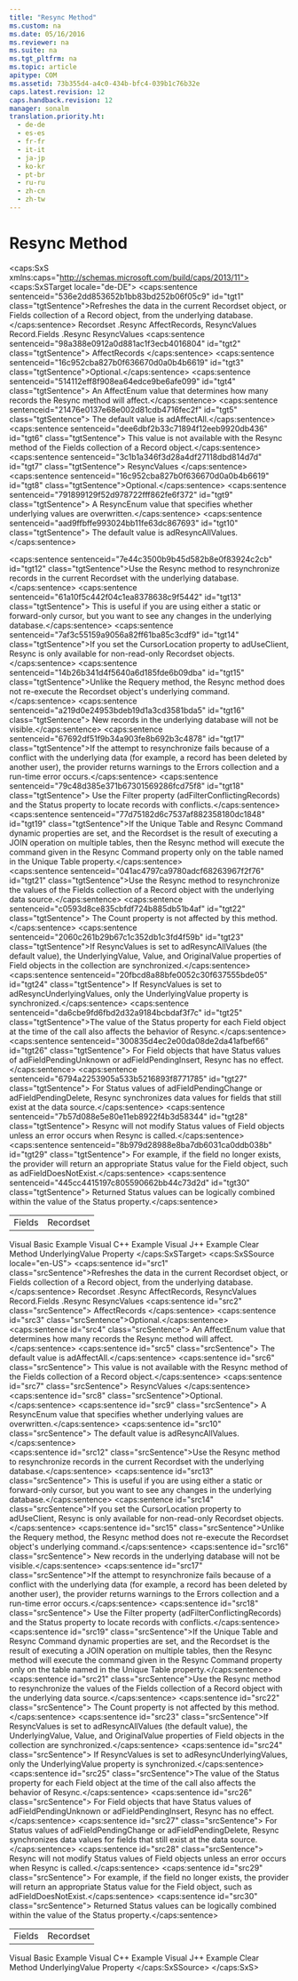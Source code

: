 ```yaml
---
title: "Resync Method"
ms.custom: na
ms.date: 05/16/2016
ms.reviewer: na
ms.suite: na
ms.tgt_pltfrm: na
ms.topic: article
apitype: COM
ms.assetid: 73b355d4-a4c0-434b-bfc4-039b1c76b32e
caps.latest.revision: 12
caps.handback.revision: 12
manager: sonalm
translation.priority.ht: 
  - de-de
  - es-es
  - fr-fr
  - it-it
  - ja-jp
  - ko-kr
  - pt-br
  - ru-ru
  - zh-cn
  - zh-tw
---
```

# Resync Method
<?xml version="1.0" encoding="utf-8"?>
<caps:SxS xmlns:caps="http://schemas.microsoft.com/build/caps/2013/11">
  <caps:SxSTarget locale="de-DE">
    <developerReferenceWithSyntaxDocument xsi:schemaLocation="http://ddue.schemas.microsoft.com/authoring/2003/5 http://dduestorage.blob.core.windows.net/ddueschema/developer.xsd" xmlns="http://ddue.schemas.microsoft.com/authoring/2003/5" xmlns:xlink="http://www.w3.org/1999/xlink" xmlns:xsi="http://www.w3.org/2001/XMLSchema-instance">
      <introduction>
        <para>
          <caps:sentence sentenceid="536e2dd853652b1bb83bd252b06f05c9" id="tgt1" class="tgtSentence">Refreshes the data in the current <legacyLink xlink:href="ede1415f-c3df-4cc5-a05b-2576b2b84b60">Recordset</legacyLink> object, or <legacyLink xlink:href="7c371474-b88f-4730-afa5-44163a0488d5">Fields</legacyLink> collection of a <legacyLink xlink:href="db83ed2c-a8e3-460c-8682-64667e4d5d01">Record</legacyLink> object, from the underlying database.</caps:sentence>
        </para>
      </introduction>
      <syntaxSection>
        <legacySyntax>
          <parameterReference>Recordset</parameterReference>
          <legacyBold>.Resync</legacyBold>
          <parameterReference>AffectRecords, ResyncValues</parameterReference>
          <parameterReference>Record.Fields</parameterReference>
          <legacyBold>.Resync</legacyBold>
          <parameterReference>ResyncValues</parameterReference>
        </legacySyntax>
      </syntaxSection>
      <parameters>
        <content>
          <definitionTable>
            <definedTerm>
              <caps:sentence sentenceid="98a388e0912a0d881ac1f3ecb4016804" id="tgt2" class="tgtSentence"> <legacyItalic>AffectRecords</legacyItalic> </caps:sentence>
            </definedTerm>
            <definition>
              <para>
                <caps:sentence sentenceid="16c952cba827b0f636670d0a0b4b6619" id="tgt3" class="tgtSentence">Optional.</caps:sentence>
                <caps:sentence sentenceid="514112eff8f908ea64edce9be6afe099" id="tgt4" class="tgtSentence"> An <legacyLink xlink:href="1ab921a0-6c57-43b4-9291-701b2599f3e8">AffectEnum</legacyLink> value that determines how many records the <legacyBold>Resync</legacyBold> method will affect.</caps:sentence>
                <caps:sentence sentenceid="21476e0137e68e002d81cdb4716fec2f" id="tgt5" class="tgtSentence"> The default value is <legacyBold>adAffectAll</legacyBold>.</caps:sentence>
                <caps:sentence sentenceid="dee6dbf2b33c71894f12eeb9920db436" id="tgt6" class="tgtSentence"> This value is not available with the <legacyBold>Resync</legacyBold> method of the <legacyBold>Fields</legacyBold> collection of a <legacyBold>Record</legacyBold> object.</caps:sentence>
              </para>
            </definition>
            <definedTerm>
              <caps:sentence sentenceid="3c1b1a346f3d28a4df27118dbd814d7d" id="tgt7" class="tgtSentence"> <legacyItalic>ResyncValues</legacyItalic> </caps:sentence>
            </definedTerm>
            <definition>
              <para>
                <caps:sentence sentenceid="16c952cba827b0f636670d0a0b4b6619" id="tgt8" class="tgtSentence">Optional.</caps:sentence>
                <caps:sentence sentenceid="791899129f52d978722fff862fe6f372" id="tgt9" class="tgtSentence"> A <legacyLink xlink:href="d3df2c90-e570-4c40-a79a-25b3448a009c">ResyncEnum</legacyLink> value that specifies whether underlying values are overwritten.</caps:sentence>
                <caps:sentence sentenceid="aad9ffbffe993024bb11fe63dc867693" id="tgt10" class="tgtSentence"> The default value is <legacyBold>adResyncAllValues</legacyBold>.</caps:sentence>
              </para>
            </definition>
          </definitionTable>
        </content>
      </parameters>
      <languageReferenceRemarks>
        <content></content>
        <sections>
          <section>
            <title>
              <caps:sentence sentenceid="c1e71ce69bff36c1582c5f180ea9a4ff" id="tgt11" class="tgtSentence">Recordset</caps:sentence>
            </title>
            <content>
              <para>
                <caps:sentence sentenceid="7e44c3500b9b45d582b8e0f83924c2cb" id="tgt12" class="tgtSentence">Use the <legacyBold>Resync</legacyBold> method to resynchronize records in the current <legacyBold>Recordset</legacyBold> with the underlying database.</caps:sentence>
                <caps:sentence sentenceid="61a10f5c442f04c1ea8378638c9f5442" id="tgt13" class="tgtSentence"> This is useful if you are using either a static or forward-only cursor, but you want to see any changes in the underlying database.</caps:sentence>
              </para>
              <para>
                <caps:sentence sentenceid="7af3c55159a9056a82ff61ba85c3cdf9" id="tgt14" class="tgtSentence">If you set the <legacyLink xlink:href="39c8d86e-7ee9-4182-be5e-aad5ce952f84">CursorLocation</legacyLink> property to <legacyBold>adUseClient</legacyBold>, <legacyBold>Resync</legacyBold> is only available for non-read-only <legacyBold>Recordset</legacyBold> objects.</caps:sentence>
              </para>
              <para>
                <caps:sentence sentenceid="14b26b341d4f5640a6d185fde6b09dba" id="tgt15" class="tgtSentence">Unlike the <legacyLink xlink:href="d81ab76f-1aa8-4ccf-92ec-b65254dc3ea1">Requery</legacyLink> method, the <legacyBold>Resync</legacyBold> method does not re-execute the <legacyBold>Recordset</legacyBold> object's underlying command.</caps:sentence>
                <caps:sentence sentenceid="a219d0e24953bdeb19d1a3cd3581bda5" id="tgt16" class="tgtSentence"> New records in the underlying database will not be visible.</caps:sentence>
              </para>
              <para>
                <caps:sentence sentenceid="67692df51f9b34a903fe8b692b3c4878" id="tgt17" class="tgtSentence">If the attempt to resynchronize fails because of a conflict with the underlying data (for example, a record has been deleted by another user), the provider returns warnings to the <legacyLink xlink:href="290819e1-7b39-4e1e-a93b-801257138b00">Errors</legacyLink> collection and a run-time error occurs.</caps:sentence>
                <caps:sentence sentenceid="79c48d385e371b67301569286fcd75f8" id="tgt18" class="tgtSentence"> Use the <legacyLink xlink:href="80263a7a-5d21-45d1-84fc-34b7a9be4c22">Filter</legacyLink> property (<legacyBold>adFilterConflictingRecords</legacyBold>) and the <legacyLink xlink:href="41d70d89-880f-4850-9d17-19d9790cc8eb">Status</legacyLink> property to locate records with conflicts.</caps:sentence>
              </para>
              <para>
                <caps:sentence sentenceid="77d75182d6c7537af882358180dc1848" id="tgt19" class="tgtSentence">If the <legacyLink xlink:href="d0e775d8-e353-46a1-ad10-ed4cc240dfaa">Unique Table</legacyLink> and <legacyLink xlink:href="4e2bb601-0fe8-4d61-b00e-38341d85a6bb">Resync Command</legacyLink> dynamic properties are set, and the <legacyBold>Recordset</legacyBold> is the result of executing a JOIN operation on multiple tables, then the <legacyBold>Resync</legacyBold> method will execute the command given in the <legacyBold>Resync Command</legacyBold> property only on the table named in the <legacyBold>Unique Table</legacyBold> property.</caps:sentence>
              </para>
            </content>
          </section>
          <section>
            <title>
              <caps:sentence sentenceid="d05b6ed7d2345020440df396d6da7f73" id="tgt20" class="tgtSentence">Fields</caps:sentence>
            </title>
            <content>
              <para>
                <caps:sentence sentenceid="041ac4797ca9780adcf68263967f2f76" id="tgt21" class="tgtSentence">Use the <legacyBold>Resync</legacyBold> method to resynchronize the values of the <legacyBold>Fields</legacyBold> collection of a <legacyBold>Record</legacyBold> object with the underlying data source.</caps:sentence>
                <caps:sentence sentenceid="c0593d8ce835cbfdf724b885db51b4af" id="tgt22" class="tgtSentence"> The <legacyLink xlink:href="da9ccd1f-d402-41a2-940c-45556fc5340d">Count</legacyLink> property is not affected by this method.</caps:sentence>
              </para>
              <para>
                <caps:sentence sentenceid="2060c261b29b67c1c352db1c3fd4f59b" id="tgt23" class="tgtSentence">If <legacyItalic>ResyncValues</legacyItalic> is set to <legacyBold>adResyncAllValues</legacyBold> (the default value), the <legacyLink xlink:href="00a0c8b8-8b63-433f-95b8-020ab05874a0">UnderlyingValue</legacyLink>, <legacyLink xlink:href="48919c74-86d4-462e-99b9-8854ceb8d683">Value</legacyLink>, and <legacyLink xlink:href="6e33c6ec-14d9-4b1d-ba9b-cb99862e7bac">OriginalValue</legacyLink> properties of <legacyLink xlink:href="b10a72fc-3c4b-4186-a70b-993dc9f7a092">Field</legacyLink> objects in the collection are synchronized.</caps:sentence>
                <caps:sentence sentenceid="20fbcd8a88bfe0052c30f637555bde05" id="tgt24" class="tgtSentence"> If <legacyItalic>ResyncValues</legacyItalic> is set to <legacyBold>adResyncUnderlyingValues</legacyBold>, only the <legacyBold>UnderlyingValue</legacyBold> property is synchronized.</caps:sentence>
              </para>
              <para>
                <caps:sentence sentenceid="da6cbe9fd6fbd2d32a9184bcbdaf3f7c" id="tgt25" class="tgtSentence">The value of the <legacyBold>Status</legacyBold> property for each <legacyBold>Field</legacyBold> object at the time of the call also affects the behavior of <legacyBold>Resync</legacyBold>.</caps:sentence>
                <caps:sentence sentenceid="300835d4ec2e00da08de2da41afbef66" id="tgt26" class="tgtSentence"> For <legacyBold>Field</legacyBold> objects that have <legacyBold>Status</legacyBold> values of <legacyBold>adFieldPendingUnknown</legacyBold> or <legacyBold>adFieldPendingInsert</legacyBold>, <legacyBold>Resync</legacyBold> has no effect.</caps:sentence>
                <caps:sentence sentenceid="6794a2253905a533b5216893f8771785" id="tgt27" class="tgtSentence"> For <legacyBold>Status</legacyBold> values of <legacyBold>adFieldPendingChange</legacyBold> or <legacyBold>adFieldPendingDelete</legacyBold>, <legacyBold>Resync</legacyBold> synchronizes data values for fields that still exist at the data source.</caps:sentence>
              </para>
              <para>
                <caps:sentence sentenceid="7b57d088e5e80e11eb8922f4b3d58344" id="tgt28" class="tgtSentence">
                  <legacyBold>Resync</legacyBold> will not modify <legacyBold>Status</legacyBold> values of <legacyBold>Field</legacyBold> objects unless an error occurs when <legacyBold>Resync</legacyBold> is called.</caps:sentence>
                <caps:sentence sentenceid="8b979d28988e8ba7db6031ca0ddb038b" id="tgt29" class="tgtSentence"> For example, if the field no longer exists, the provider will return an appropriate <legacyBold>Status</legacyBold> value for the <legacyBold>Field</legacyBold> object, such as <legacyBold>adFieldDoesNotExist</legacyBold>.</caps:sentence>
                <caps:sentence sentenceid="445cc4415197c805590662bb44c73d2d" id="tgt30" class="tgtSentence"> Returned <legacyBold>Status</legacyBold> values can be logically combined within the value of the <legacyBold>Status</legacyBold> property.</caps:sentence>
              </para>
            </content>
          </section>
        </sections>
      </languageReferenceRemarks>
      <section>
        <title>
          <caps:sentence sentenceid="2f342d3be839cc5b67ae0de7d404b8e6" id="tgt31" class="tgtSentence">Applies To</caps:sentence>
        </title>
        <content>
          <table>
            <tbody>
              <tr>
                <TD>
                  <para>
                    <link xlink:href="7c371474-b88f-4730-afa5-44163a0488d5">Fields</link>
                  </para>
                </TD>
                <TD>
                  <para>
                    <link xlink:href="ede1415f-c3df-4cc5-a05b-2576b2b84b60">Recordset</link>
                  </para>
                </TD>
              </tr>
            </tbody>
          </table>
        </content>
      </section>
      <relatedTopics>
        <link xlink:href="ab95315c-fe15-458c-9e0c-937ae5596592">Visual Basic Example</link>
        <link xlink:href="d34dfd26-9ca7-4c9c-a918-396f05fecca9">Visual C++ Example</link>
        <link xlink:href="0ef0ed20-83ac-4047-9294-506fd82f7201">Visual J++ Example</link>
        <link xlink:href="0a61ba7a-20b8-426a-91a0-9040e7c5a98a">Clear Method</link>
        <link xlink:href="00a0c8b8-8b63-433f-95b8-020ab05874a0">UnderlyingValue Property</link>
      </relatedTopics>
    </developerReferenceWithSyntaxDocument>
  </caps:SxSTarget>
  <caps:SxSSource locale="en-US">
    <developerReferenceWithSyntaxDocument xsi:schemaLocation="http://ddue.schemas.microsoft.com/authoring/2003/5 http://dduestorage.blob.core.windows.net/ddueschema/developer.xsd" xmlns="http://ddue.schemas.microsoft.com/authoring/2003/5" xmlns:xlink="http://www.w3.org/1999/xlink" xmlns:xsi="http://www.w3.org/2001/XMLSchema-instance">
      <introduction>
        <para>
          <caps:sentence id="src1" class="srcSentence">Refreshes the data in the current <legacyLink xlink:href="ede1415f-c3df-4cc5-a05b-2576b2b84b60">Recordset</legacyLink> object, or <legacyLink xlink:href="7c371474-b88f-4730-afa5-44163a0488d5">Fields</legacyLink> collection of a <legacyLink xlink:href="db83ed2c-a8e3-460c-8682-64667e4d5d01">Record</legacyLink> object, from the underlying database.</caps:sentence>
        </para>
      </introduction>
      <syntaxSection>
        <legacySyntax>
          <parameterReference>Recordset</parameterReference>
          <legacyBold>.Resync</legacyBold>
          <parameterReference>AffectRecords, ResyncValues</parameterReference>
          <parameterReference>Record.Fields</parameterReference>
          <legacyBold>.Resync</legacyBold>
          <parameterReference>ResyncValues</parameterReference>
        </legacySyntax>
      </syntaxSection>
      <parameters>
        <content>
          <definitionTable>
            <definedTerm>
              <caps:sentence id="src2" class="srcSentence"> <legacyItalic>AffectRecords</legacyItalic> </caps:sentence>
            </definedTerm>
            <definition>
              <para>
                <caps:sentence id="src3" class="srcSentence">Optional.</caps:sentence>
                <caps:sentence id="src4" class="srcSentence"> An <legacyLink xlink:href="1ab921a0-6c57-43b4-9291-701b2599f3e8">AffectEnum</legacyLink> value that determines how many records the <legacyBold>Resync</legacyBold> method will affect.</caps:sentence>
                <caps:sentence id="src5" class="srcSentence"> The default value is <legacyBold>adAffectAll</legacyBold>.</caps:sentence>
                <caps:sentence id="src6" class="srcSentence"> This value is not available with the <legacyBold>Resync</legacyBold> method of the <legacyBold>Fields</legacyBold> collection of a <legacyBold>Record</legacyBold> object.</caps:sentence>
              </para>
            </definition>
            <definedTerm>
              <caps:sentence id="src7" class="srcSentence"> <legacyItalic>ResyncValues</legacyItalic> </caps:sentence>
            </definedTerm>
            <definition>
              <para>
                <caps:sentence id="src8" class="srcSentence">Optional.</caps:sentence>
                <caps:sentence id="src9" class="srcSentence"> A <legacyLink xlink:href="d3df2c90-e570-4c40-a79a-25b3448a009c">ResyncEnum</legacyLink> value that specifies whether underlying values are overwritten.</caps:sentence>
                <caps:sentence id="src10" class="srcSentence"> The default value is <legacyBold>adResyncAllValues</legacyBold>.</caps:sentence>
              </para>
            </definition>
          </definitionTable>
        </content>
      </parameters>
      <languageReferenceRemarks>
        <content></content>
        <sections>
          <section>
            <title>
              <caps:sentence id="src11" class="srcSentence">Recordset</caps:sentence>
            </title>
            <content>
              <para>
                <caps:sentence id="src12" class="srcSentence">Use the <legacyBold>Resync</legacyBold> method to resynchronize records in the current <legacyBold>Recordset</legacyBold> with the underlying database.</caps:sentence>
                <caps:sentence id="src13" class="srcSentence"> This is useful if you are using either a static or forward-only cursor, but you want to see any changes in the underlying database.</caps:sentence>
              </para>
              <para>
                <caps:sentence id="src14" class="srcSentence">If you set the <legacyLink xlink:href="39c8d86e-7ee9-4182-be5e-aad5ce952f84">CursorLocation</legacyLink> property to <legacyBold>adUseClient</legacyBold>, <legacyBold>Resync</legacyBold> is only available for non-read-only <legacyBold>Recordset</legacyBold> objects.</caps:sentence>
              </para>
              <para>
                <caps:sentence id="src15" class="srcSentence">Unlike the <legacyLink xlink:href="d81ab76f-1aa8-4ccf-92ec-b65254dc3ea1">Requery</legacyLink> method, the <legacyBold>Resync</legacyBold> method does not re-execute the <legacyBold>Recordset</legacyBold> object's underlying command.</caps:sentence>
                <caps:sentence id="src16" class="srcSentence"> New records in the underlying database will not be visible.</caps:sentence>
              </para>
              <para>
                <caps:sentence id="src17" class="srcSentence">If the attempt to resynchronize fails because of a conflict with the underlying data (for example, a record has been deleted by another user), the provider returns warnings to the <legacyLink xlink:href="290819e1-7b39-4e1e-a93b-801257138b00">Errors</legacyLink> collection and a run-time error occurs.</caps:sentence>
                <caps:sentence id="src18" class="srcSentence"> Use the <legacyLink xlink:href="80263a7a-5d21-45d1-84fc-34b7a9be4c22">Filter</legacyLink> property (<legacyBold>adFilterConflictingRecords</legacyBold>) and the <legacyLink xlink:href="41d70d89-880f-4850-9d17-19d9790cc8eb">Status</legacyLink> property to locate records with conflicts.</caps:sentence>
              </para>
              <para>
                <caps:sentence id="src19" class="srcSentence">If the <legacyLink xlink:href="d0e775d8-e353-46a1-ad10-ed4cc240dfaa">Unique Table</legacyLink> and <legacyLink xlink:href="4e2bb601-0fe8-4d61-b00e-38341d85a6bb">Resync Command</legacyLink> dynamic properties are set, and the <legacyBold>Recordset</legacyBold> is the result of executing a JOIN operation on multiple tables, then the <legacyBold>Resync</legacyBold> method will execute the command given in the <legacyBold>Resync Command</legacyBold> property only on the table named in the <legacyBold>Unique Table</legacyBold> property.</caps:sentence>
              </para>
            </content>
          </section>
          <section>
            <title>
              <caps:sentence id="src20" class="srcSentence">Fields</caps:sentence>
            </title>
            <content>
              <para>
                <caps:sentence id="src21" class="srcSentence">Use the <legacyBold>Resync</legacyBold> method to resynchronize the values of the <legacyBold>Fields</legacyBold> collection of a <legacyBold>Record</legacyBold> object with the underlying data source.</caps:sentence>
                <caps:sentence id="src22" class="srcSentence"> The <legacyLink xlink:href="da9ccd1f-d402-41a2-940c-45556fc5340d">Count</legacyLink> property is not affected by this method.</caps:sentence>
              </para>
              <para>
                <caps:sentence id="src23" class="srcSentence">If <legacyItalic>ResyncValues</legacyItalic> is set to <legacyBold>adResyncAllValues</legacyBold> (the default value), the <legacyLink xlink:href="00a0c8b8-8b63-433f-95b8-020ab05874a0">UnderlyingValue</legacyLink>, <legacyLink xlink:href="48919c74-86d4-462e-99b9-8854ceb8d683">Value</legacyLink>, and <legacyLink xlink:href="6e33c6ec-14d9-4b1d-ba9b-cb99862e7bac">OriginalValue</legacyLink> properties of <legacyLink xlink:href="b10a72fc-3c4b-4186-a70b-993dc9f7a092">Field</legacyLink> objects in the collection are synchronized.</caps:sentence>
                <caps:sentence id="src24" class="srcSentence"> If <legacyItalic>ResyncValues</legacyItalic> is set to <legacyBold>adResyncUnderlyingValues</legacyBold>, only the <legacyBold>UnderlyingValue</legacyBold> property is synchronized.</caps:sentence>
              </para>
              <para>
                <caps:sentence id="src25" class="srcSentence">The value of the <legacyBold>Status</legacyBold> property for each <legacyBold>Field</legacyBold> object at the time of the call also affects the behavior of <legacyBold>Resync</legacyBold>.</caps:sentence>
                <caps:sentence id="src26" class="srcSentence"> For <legacyBold>Field</legacyBold> objects that have <legacyBold>Status</legacyBold> values of <legacyBold>adFieldPendingUnknown</legacyBold> or <legacyBold>adFieldPendingInsert</legacyBold>, <legacyBold>Resync</legacyBold> has no effect.</caps:sentence>
                <caps:sentence id="src27" class="srcSentence"> For <legacyBold>Status</legacyBold> values of <legacyBold>adFieldPendingChange</legacyBold> or <legacyBold>adFieldPendingDelete</legacyBold>, <legacyBold>Resync</legacyBold> synchronizes data values for fields that still exist at the data source.</caps:sentence>
              </para>
              <para>
                <caps:sentence id="src28" class="srcSentence">
                  <legacyBold>Resync</legacyBold> will not modify <legacyBold>Status</legacyBold> values of <legacyBold>Field</legacyBold> objects unless an error occurs when <legacyBold>Resync</legacyBold> is called.</caps:sentence>
                <caps:sentence id="src29" class="srcSentence"> For example, if the field no longer exists, the provider will return an appropriate <legacyBold>Status</legacyBold> value for the <legacyBold>Field</legacyBold> object, such as <legacyBold>adFieldDoesNotExist</legacyBold>.</caps:sentence>
                <caps:sentence id="src30" class="srcSentence"> Returned <legacyBold>Status</legacyBold> values can be logically combined within the value of the <legacyBold>Status</legacyBold> property.</caps:sentence>
              </para>
            </content>
          </section>
        </sections>
      </languageReferenceRemarks>
      <section>
        <title>
          <caps:sentence id="src31" class="srcSentence">Applies To</caps:sentence>
        </title>
        <content>
          <table>
            <tbody>
              <tr>
                <TD>
                  <para>
                    <link xlink:href="7c371474-b88f-4730-afa5-44163a0488d5">Fields</link>
                  </para>
                </TD>
                <TD>
                  <para>
                    <link xlink:href="ede1415f-c3df-4cc5-a05b-2576b2b84b60">Recordset</link>
                  </para>
                </TD>
              </tr>
            </tbody>
          </table>
        </content>
      </section>
      <relatedTopics>
        <link xlink:href="ab95315c-fe15-458c-9e0c-937ae5596592">Visual Basic Example</link>
        <link xlink:href="d34dfd26-9ca7-4c9c-a918-396f05fecca9">Visual C++ Example</link>
        <link xlink:href="0ef0ed20-83ac-4047-9294-506fd82f7201">Visual J++ Example</link>
        <link xlink:href="0a61ba7a-20b8-426a-91a0-9040e7c5a98a">Clear Method</link>
        <link xlink:href="00a0c8b8-8b63-433f-95b8-020ab05874a0">UnderlyingValue Property</link>
      </relatedTopics>
    </developerReferenceWithSyntaxDocument>
  </caps:SxSSource>
</caps:SxS>